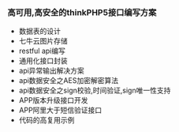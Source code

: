 ### 高可用,高安全的thinkPHP5接口编写方案
* 数据表的设计
* 七牛云图片存储
* restful api编写
* 通用化接口封装
* api异常输出解决方案
* api数据安全之AES加密解密算法
* api数据安全之sign校验,时间验证,sign唯一性支持
* APP版本升级接口开发
* APP阿里大于短信验证接口
* 代码的高复用示例
